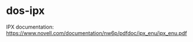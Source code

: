 # dos-ipx

IPX documentation: https://www.novell.com/documentation/nw6p/pdfdoc/ipx_enu/ipx_enu.pdf


